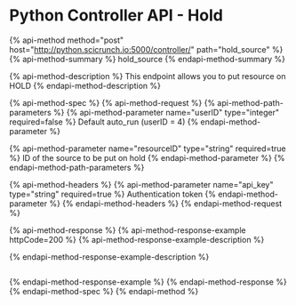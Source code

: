 # Python Controller API - Hold

{% api-method method="post" host="http://python.scicrunch.io:5000/controller/" path="hold\_source" %}
{% api-method-summary %}
hold\_source
{% endapi-method-summary %}

{% api-method-description %}
This endpoint allows you to put resource on HOLD
{% endapi-method-description %}

{% api-method-spec %}
{% api-method-request %}
{% api-method-path-parameters %}
{% api-method-parameter name="userID" type="integer" required=false %}
Default auto\_run \(userID = 4\)
{% endapi-method-parameter %}

{% api-method-parameter name="resourceID" type="string" required=true %}
ID of the source to be put on hold
{% endapi-method-parameter %}
{% endapi-method-path-parameters %}

{% api-method-headers %}
{% api-method-parameter name="api\_key" type="string" required=true %}
Authentication token 
{% endapi-method-parameter %}
{% endapi-method-headers %}
{% endapi-method-request %}

{% api-method-response %}
{% api-method-response-example httpCode=200 %}
{% api-method-response-example-description %}

{% endapi-method-response-example-description %}

```

```
{% endapi-method-response-example %}
{% endapi-method-response %}
{% endapi-method-spec %}
{% endapi-method %}



